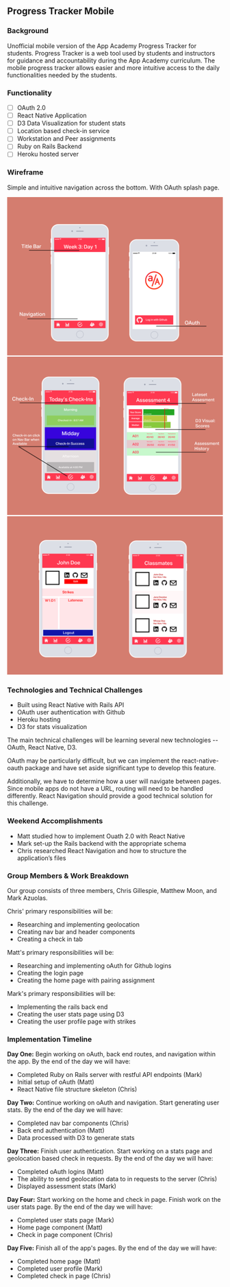 ## Progress Tracker Mobile

### Background

Unofficial mobile version of the App Academy Progress Tracker for students.  Progress Tracker is a web tool used by students and instructors for guidance and accountability during the App Academy curriculum.  The mobile progress tracker allows easier and more intuitive access to the daily functionalities needed by the students.


### Functionality

- [ ] OAuth 2.0
- [ ] React Native Application
- [ ] D3 Data Visualization for student stats
- [ ] Location based check-in service
- [ ] Workstation and Peer assignments
- [ ] Ruby on Rails Backend
- [ ] Heroku hosted server

### Wireframe

Simple and intuitive navigation across the bottom.  With OAuth splash page.

![wireframe](/docs/wireframe_ptaa.png)
![wireframe](/docs/checkin_stats_wireframe.png)
![wireframe](/docs/profile_classmates_wireframe.png)

### Technologies and Technical Challenges

* Built using React Native with Rails API
* OAuth user authentication with Github
* Heroku hosting
* D3 for stats visualization

The main technical challenges will be learning several new technologies -- OAuth, React Native, D3.

OAuth may be particularly difficult, but we can implement the react-native-oauth package and have set aside significant type to develop this feature.

Additionally, we have to determine how a user will navigate between pages. Since mobile apps do not have a URL, routing will need to be handled differently. React Navigation should provide a good technical solution for this challenge.

### Weekend Accomplishments

* Matt studied how to implement Ouath 2.0 with React Native
* Mark set-up the Rails backend with the appropriate schema
* Chris researched React Navigation and how to structure the application’s files

### Group Members & Work Breakdown

Our group consists of three members, Chris Gillespie, Matthew Moon, and Mark Azuolas.

Chris' primary responsibilities will be:

 * Researching and implementing geolocation
 * Creating nav bar and header components
 * Creating a check in tab

Matt's primary responsibilities will be:

 * Researching and implementing oAuth for Github logins
 * Creating the login page
 * Creating the home page with pairing assignment

Mark's primary responsibilities will be:

 * Implementing the rails back end
 * Creating the user stats page using D3
 * Creating the user profile page with strikes

### Implementation Timeline
**Day One:** Begin working on oAuth, back end routes, and navigation within the app. By the end of the day we will have:
* Completed Ruby on Rails server with restful API endpoints (Mark)
* Initial setup of oAuth (Matt)
* React Native file structure skeleton (Chris)

**Day Two:** Continue working on oAuth and navigation. Start generating user stats. By the end of the day we will have:
* Completed nav bar components (Chris)
* Back end authentication (Matt)
* Data processed with D3 to generate stats

**Day Three:** Finish user authentication. Start working on a stats page and geolocation based check in requests. By the end of the day we will have:
* Completed oAuth logins (Matt)
* The ability to send geolocation data to in requests to the server (Chris)
* Displayed assessment stats (Mark)

**Day Four:** Start working on the home and check in page. Finish work on the user stats page.  By the end of the day we will have:
* Completed user stats page (Mark)
* Home page component (Matt)
* Check in page component (Chris)

**Day Five:** Finish all of the app's pages. By the end of the day we will have:
* Completed home page (Matt)
* Completed user profile (Mark)
* Completed check in page (Chris)
